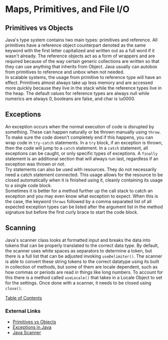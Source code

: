 # Maps, Primitives, and File I/O

## Primitives vs Objects
Java's type system contains two main types: primitives and reference. All primitives have a reference object counterpart denoted as the same keyword with the first letter capitalized and written out as a full word if it wasn't already. The reference objects act as a form of wrappers and are required because of the way certain generic collections are written so that they can use anything that inherits from Object. Java usually can autobox from primitives to reference and unbox when not needed.<br>
In scalable systems, the usage from primitive to reference type will have an effect. Primitives almost always take up less memory and are accessed more quickly because they live in the stack while the reference types live in the heap. The default values for reference types are always null while numerics are always 0, booleans are false, and char is \u0000.

## Exceptions
An exception occurs when the normal execution of code is disrupted by something. These can happen naturally or be thrown manually using `throw`. To make sure the code doesn't completely end if this happens, you can wrap code in `try-catch` statements. In a `try` block, if an exception is thrown, then the code will jump to a `catch` statement. In a `catch` statement, all exceptions can be caught, or only specific types of exceptions. A `finally` statement is an additional section that will always run last, regardless if an exception was thrown or not.<br>
Try statements can also be used with resources. They do not necessarily need a catch statement connected. This usage allows for the resource to be closed automatically when it is finished using it, cleanly containing its usage to a single code block.<br>
Sometimes it is better for a method further up the call stack to catch an exception and you may even know what exception to expect. When this is the case, the keyword `throws` followed by a comma separated list of all expected exception types can be listed after the argument list in the method signature but before the first curly brace to start the code block. 

## Scanning
Java's scanner class looks at formatted input and breaks the data into tokens that can be properly translated to the correct data type. By default, the scanner uses white spaces as separators to determine a token, but there is a full list that can be adjusted invoking `useDelimiter()`. The scanner is able to convert these string tokens to the correct datatype using its built in collection of methods, but some of them are locale dependent, such as how commas or periods are read in things like long numbers. To account for this there is a method called `useLocale()` that takes in a Locale Object to set for the settings. Once done with a scanner, it needs to be closed using `close()`.



[Table of Contents](../README.md)



### External Links
- [Primitives vs Objects](https://www.baeldung.com/java-primitives-vs-objects)
- [Exceptions in Java](https://docs.oracle.com/javase/tutorial/essential/exceptions/index.html)
- [Java Scanner](https://docs.oracle.com/javase/tutorial/essential/io/scanning.html)